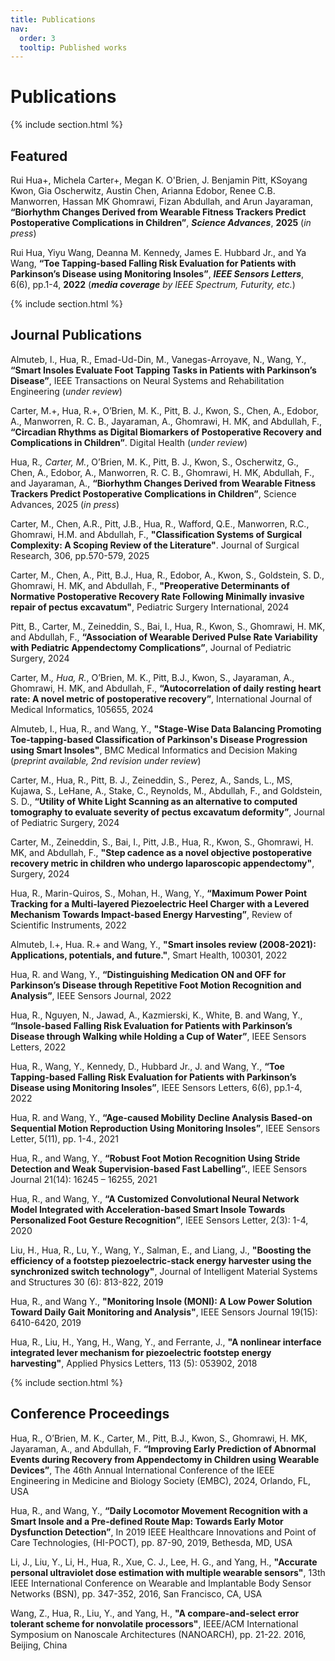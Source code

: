 ```yaml
---
title: Publications
nav:
  order: 3
  tooltip: Published works
---
```


# Publications


{% include section.html %}

## Featured

Rui Hua+, Michela Carter+, Megan K. O'Brien, J. Benjamin Pitt, KSoyang Kwon, Gia Oscherwitz, Austin Chen, Arianna Edobor, Renee C.B. Manworren, Hassan MK Ghomrawi, Fizan Abdullah, and Arun Jayaraman, **“Biorhythm Changes Derived from Wearable Fitness Trackers Predict Postoperative Complications in Children”**, **_Science Advances_**, **2025** (_in press_)


Rui Hua, Yiyu Wang, Deanna M. Kennedy, James E. Hubbard Jr., and Ya Wang, **“Toe Tapping-based Falling Risk Evaluation for Patients with Parkinson’s Disease using Monitoring Insoles”**, **_IEEE Sensors Letters_**, 6(6), pp.1-4, **2022** (_**media coverage** by IEEE Spectrum, Futurity, etc._)


{% include section.html %}

## Journal Publications

Almuteb, I., Hua, R., Emad-Ud-Din, M., Vanegas-Arroyave, N., Wang, Y., **“Smart Insoles Evaluate Foot Tapping Tasks in Patients with Parkinson’s Disease”**, IEEE Transactions on Neural Systems and Rehabilitation Engineering (_under review_)


Carter, M.+, Hua, R.+, O’Brien, M. K., Pitt, B. J., Kwon, S., Chen, A., Edobor, A., Manworren, R. C. B., Jayaraman, A., Ghomrawi, H. MK, and Abdullah, F., **“Circadian Rhythms as Digital Biomarkers of Postoperative Recovery and Complications in Children”**. Digital Health (_under review_)


Hua, R.*, Carter, M.*, O’Brien, M. K., Pitt, B. J., Kwon, S., Oscherwitz, G., Chen, A., Edobor, A., Manworren, R. C. B., Ghomrawi, H. MK, Abdullah, F., and Jayaraman, A., **“Biorhythm Changes Derived from Wearable Fitness Trackers Predict Postoperative Complications in Children”**, Science Advances, 2025 (_in press_)


Carter, M., Chen, A.R., Pitt, J.B., Hua, R., Wafford, Q.E., Manworren, R.C., Ghomrawi, H.M. and Abdullah, F., **"Classification Systems of Surgical Complexity: A Scoping Review of the Literature"**. Journal of Surgical Research, 306, pp.570-579, 2025


Carter, M., Chen, A., Pitt, B.J., Hua, R., Edobor, A., Kwon, S., Goldstein, S. D., Ghomrawi, H. MK, and Abdullah, F., **"Preoperative Determinants of Normative Postoperative Recovery Rate Following Minimally invasive repair of pectus excavatum"**, Pediatric Surgery International, 2024


Pitt, B., Carter, M., Zeineddin, S., Bai, I., Hua, R., Kwon, S., Ghomrawi, H. MK, and Abdullah, F., **“Association of Wearable Derived Pulse Rate Variability with Pediatric Appendectomy Complications”**, Journal of Pediatric Surgery, 2024


Carter, M.*, Hua, R.*, O’Brien, M. K., Pitt, B.J., Kwon, S., Jayaraman, A., Ghomrawi, H. MK, and Abdullah, F., **“Autocorrelation of daily resting heart rate: A novel metric of postoperative recovery”**, International Journal of Medical Informatics, 105655, 2024


Almuteb, I., Hua, R., and Wang, Y., **"Stage-Wise Data Balancing Promoting Toe-tapping-based Classification of Parkinson's Disease Progression using Smart Insoles"**, BMC Medical Informatics and Decision Making (_preprint available, 2nd revision under review_)


Carter, M., Hua, R., Pitt, B. J., Zeineddin, S., Perez, A., Sands, L., MS, Kujawa, S., LeHane, A., Stake, C., Reynolds, M., Abdullah, F., and Goldstein, S. D., **“Utility of White Light Scanning as an alternative to computed tomography to evaluate severity of pectus excavatum deformity”**, Journal of Pediatric Surgery, 2024


Carter, M., Zeineddin, S., Bai, I., Pitt, J.B., Hua, R., Kwon, S., Ghomrawi, H. MK, and Abdullah, F., **"Step cadence as a novel objective postoperative recovery metric in children who undergo laparoscopic appendectomy"**, Surgery, 2024


Hua, R., Marin-Quiros, S., Mohan, H., Wang, Y., **“Maximum Power Point Tracking for a Multi-layered Piezoelectric Heel Charger with a Levered Mechanism Towards Impact-based Energy Harvesting”**, Review of Scientific Instruments, 2022


Almuteb, I.+, Hua. R.+ and Wang, Y., **"Smart insoles review (2008-2021): Applications, potentials, and future."**, Smart Health, 100301, 2022


Hua, R. and Wang, Y., **“Distinguishing Medication ON and OFF for Parkinson’s Disease through Repetitive Foot Motion Recognition and Analysis”**, IEEE Sensors Journal, 2022


Hua, R., Nguyen, N., Jawad, A., Kazmierski, K., White, B. and Wang, Y., **“Insole-based Falling Risk Evaluation for Patients with Parkinson’s Disease through Walking while Holding a Cup of Water”**, IEEE Sensors Letters, 2022


Hua, R., Wang, Y., Kennedy, D., Hubbard Jr., J. and Wang, Y., **“Toe Tapping-based Falling Risk Evaluation for Patients with Parkinson’s Disease using Monitoring Insoles”**, IEEE Sensors Letters, 6(6), pp.1-4, 2022 


Hua, R. and Wang, Y., **“Age-caused Mobility Decline Analysis Based-on Sequential Motion Reproduction Using Monitoring Insoles”**, IEEE Sensors Letter, 5(11), pp. 1-4., 2021


Hua, R., and Wang, Y., **“Robust Foot Motion Recognition Using Stride Detection and Weak Supervision-based Fast Labelling”.**, IEEE Sensors Journal 21(14): 16245 – 16255, 2021


Hua, R., and Wang, Y., **“A Customized Convolutional Neural Network Model Integrated with Acceleration-based Smart Insole Towards Personalized Foot Gesture Recognition”**, IEEE Sensors Letter, 2(3): 1-4, 2020


Liu, H., Hua, R., Lu, Y., Wang, Y., Salman, E., and Liang, J., **"Boosting the efficiency of a footstep piezoelectric-stack energy harvester using the synchronized switch technology"**, Journal of Intelligent Material Systems and Structures 30 (6): 813-822, 2019


Hua, R., and Wang Y., **"Monitoring Insole (MONI): A Low Power Solution Toward Daily Gait Monitoring and Analysis"**, IEEE Sensors Journal 19(15): 6410-6420, 2019


Hua, R., Liu, H., Yang, H., Wang, Y., and Ferrante, J., **"A nonlinear interface integrated lever mechanism for piezoelectric footstep energy harvesting"**, Applied Physics Letters, 113 (5): 053902, 2018


{% include section.html %}

## Conference Proceedings
Hua, R., O’Brien, M. K., Carter, M., Pitt, B.J., Kwon, S., Ghomrawi, H. MK, Jayaraman, A., and Abdullah, F. **“Improving Early Prediction of Abnormal Events during Recovery from Appendectomy in Children using Wearable Devices”**, The 46th Annual International Conference of the IEEE Engineering in Medicine and Biology Society (EMBC), 2024, Orlando, FL, USA


Hua, R., and Wang, Y., **“Daily Locomotor Movement Recognition with a Smart Insole and a Pre-defined Route Map: Towards Early Motor Dysfunction Detection”**, In 2019 IEEE Healthcare Innovations and Point of Care Technologies, (HI-POCT), pp. 87-90, 2019, Bethesda, MD, USA


Li, J., Liu, Y., Li, H., Hua, R., Xue, C. J., Lee, H. G., and Yang, H., **"Accurate personal ultraviolet dose estimation with multiple wearable sensors"**, 13th IEEE International Conference on Wearable and Implantable Body Sensor Networks (BSN), pp. 347-352, 2016, San Francisco, CA, USA 


Wang, Z., Hua, R., Liu, Y., and Yang, H., **"A compare-and-select error tolerant scheme for nonvolatile processors"**, IEEE/ACM International Symposium on Nanoscale Architectures (NANOARCH), pp. 21-22. 2016, Beijing, China


